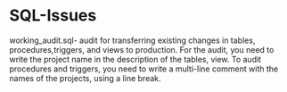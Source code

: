 # SQL-Issues
working_audit.sql- audit for transferring existing changes in tables, procedures,triggers, and views to production. For the audit, you need to write the project name in the description of the tables, view. To audit procedures and triggers, you need to write a multi-line comment with the names of the projects, using a line break.
